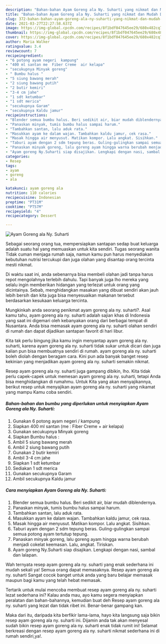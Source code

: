```yaml
---
description: "Bahan-bahan Ayam Goreng ala Ny. Suharti yang nikmat dan Mudah Dibuat"
title: "Bahan-bahan Ayam Goreng ala Ny. Suharti yang nikmat dan Mudah Dibuat"
slug: 372-bahan-bahan-ayam-goreng-ala-ny-suharti-yang-nikmat-dan-mudah-dibuat
date: 2021-03-27T22:27:58.637Z
image: https://img-global.cpcdn.com/recipes/8f1bdf047645ee29/680x482cq70/ayam-goreng-ala-ny-suharti-foto-resep-utama.jpg
thumbnail: https://img-global.cpcdn.com/recipes/8f1bdf047645ee29/680x482cq70/ayam-goreng-ala-ny-suharti-foto-resep-utama.jpg
cover: https://img-global.cpcdn.com/recipes/8f1bdf047645ee29/680x482cq70/ayam-goreng-ala-ny-suharti-foto-resep-utama.jpg
author: Maria Walker
ratingvalue: 3.4
reviewcount: 7
recipeingredient:
- "6 potong ayam negeri  kampung"
- "400 ml santan me  Fiber Creme  air kelapa"
- "secukupnya Minyak goreng"
- " Bumbu halus "
- "5 siung bawang merah"
- "2 siung bawang putih"
- "2 butir kemiri"
- "3-4 cm jahe"
- "1 sdt ketumbar"
- "1 sdt merica"
- "secukupnya Garam"
- "secukupnya Kaldu jamur"
recipeinstructions:
- "Blender semua bumbu halus. Beri sedikit air, biar mudah diblendernya."
- "Panaskan minyak, tumis bumbu halus sampai harum."
- "Tambahkan santan, lalu aduk rata."
- "Masukkan ayam ke dalam wajan. Tambahkan kaldu jamur, cek rasa."
- "Masak hingga air menyusut. Matikan kompor. Lalu angkat. Sisihkan."
- "Taburi ayam dengan 2 sdm tepung beras. Guling-gulingkan sampai semua potong ayam tertutup tepung."
- "Panaskan minyak goreng, lalu goreng ayam hingga warna berubah menjadi cokelat keemasan. Lalu, angkat. Tiriskan."
- "Ayam goreng Ny.Suharti siap disajikan. Lengkapi dengan nasi, sambal dan lalapan."
categories:
- Resep
tags:
- ayam
- goreng
- ala

katakunci: ayam goreng ala 
nutrition: 110 calories
recipecuisine: Indonesian
preptime: "PT31M"
cooktime: "PT57M"
recipeyield: "4"
recipecategory: Dessert

---
```



![Ayam Goreng ala Ny. Suharti](https://img-global.cpcdn.com/recipes/8f1bdf047645ee29/680x482cq70/ayam-goreng-ala-ny-suharti-foto-resep-utama.jpg)

Sebagai seorang orang tua, mempersiapkan santapan sedap buat keluarga adalah suatu hal yang memuaskan untuk kita sendiri. Tugas seorang  wanita Tidak cuman menjaga rumah saja, namun kamu pun harus menyediakan kebutuhan nutrisi tercukupi dan juga olahan yang disantap orang tercinta mesti nikmat.

Di waktu  saat ini, anda sebenarnya bisa membeli olahan jadi tanpa harus repot mengolahnya terlebih dahulu. Tapi banyak juga lho mereka yang selalu ingin memberikan hidangan yang terlezat untuk orang yang dicintainya. Sebab, menghidangkan masakan yang dibuat sendiri akan jauh lebih bersih dan kita juga bisa menyesuaikan makanan tersebut berdasarkan kesukaan keluarga tercinta. 



Mungkinkah anda seorang penikmat ayam goreng ala ny. suharti?. Asal kamu tahu, ayam goreng ala ny. suharti adalah sajian khas di Indonesia yang saat ini digemari oleh kebanyakan orang dari berbagai tempat di Nusantara. Anda bisa memasak ayam goreng ala ny. suharti olahan sendiri di rumah dan dapat dijadikan santapan favorit di hari libur.

Kita tak perlu bingung jika kamu ingin menyantap ayam goreng ala ny. suharti, karena ayam goreng ala ny. suharti tidak sukar untuk dicari dan juga kalian pun bisa membuatnya sendiri di rumah. ayam goreng ala ny. suharti boleh diolah dengan beragam cara. Kini pun ada banyak banget resep kekinian yang menjadikan ayam goreng ala ny. suharti semakin nikmat.

Resep ayam goreng ala ny. suharti juga gampang dibikin, lho. Kita tidak perlu capek-capek untuk memesan ayam goreng ala ny. suharti, tetapi Anda bisa menghidangkan di rumahmu. Untuk Kita yang akan menyajikannya, berikut resep untuk menyajikan ayam goreng ala ny. suharti yang nikamat yang mampu Kamu coba sendiri.

<!--inarticleads1-->

##### Bahan-bahan dan bumbu yang diperlukan untuk menyiapkan Ayam Goreng ala Ny. Suharti:

1. Gunakan 6 potong ayam negeri / kampung
1. Siapkan 400 ml santan (me : Fiber Creme + air kelapa)
1. Gunakan secukupnya Minyak goreng
1. Siapkan  Bumbu halus :
1. Ambil 5 siung bawang merah
1. Ambil 2 siung bawang putih
1. Gunakan 2 butir kemiri
1. Ambil 3-4 cm jahe
1. Siapkan 1 sdt ketumbar
1. Sediakan 1 sdt merica
1. Gunakan secukupnya Garam
1. Ambil secukupnya Kaldu jamur




<!--inarticleads2-->

##### Cara menyiapkan Ayam Goreng ala Ny. Suharti:

1. Blender semua bumbu halus. Beri sedikit air, biar mudah diblendernya.
1. Panaskan minyak, tumis bumbu halus sampai harum.
1. Tambahkan santan, lalu aduk rata.
1. Masukkan ayam ke dalam wajan. Tambahkan kaldu jamur, cek rasa.
1. Masak hingga air menyusut. Matikan kompor. Lalu angkat. Sisihkan.
1. Taburi ayam dengan 2 sdm tepung beras. Guling-gulingkan sampai semua potong ayam tertutup tepung.
1. Panaskan minyak goreng, lalu goreng ayam hingga warna berubah menjadi cokelat keemasan. Lalu, angkat. Tiriskan.
1. Ayam goreng Ny.Suharti siap disajikan. Lengkapi dengan nasi, sambal dan lalapan.




Wah ternyata resep ayam goreng ala ny. suharti yang enak sederhana ini mudah sekali ya! Semua orang dapat memasaknya. Resep ayam goreng ala ny. suharti Sangat cocok banget untuk anda yang baru belajar memasak maupun bagi kamu yang telah hebat memasak.

Tertarik untuk mulai mencoba membuat resep ayam goreng ala ny. suharti lezat sederhana ini? Kalau anda mau, ayo kamu segera menyiapkan peralatan dan bahan-bahannya, kemudian buat deh Resep ayam goreng ala ny. suharti yang lezat dan tidak ribet ini. Benar-benar gampang kan. 

Maka dari itu, daripada kita berfikir lama-lama, hayo kita langsung saja bikin resep ayam goreng ala ny. suharti ini. Dijamin anda tak akan menyesal sudah bikin resep ayam goreng ala ny. suharti enak tidak rumit ini! Selamat berkreasi dengan resep ayam goreng ala ny. suharti nikmat sederhana ini di rumah sendiri,ya!.

